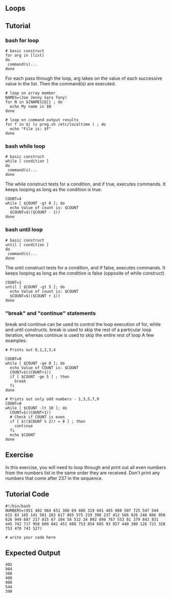 Loops
-----

Tutorial
--------
### bash for loop

	# basic construct
	for arg in [list]
	do
	 command(s)...
	done 

For each pass through the loop, arg takes on the value of each successive value in the list. Then the command(s) are executed.

	# loop on array member
	NAMES=(Joe Jenny Sara Tony)
	for N in ${NAMES[@]} ; do
	  echo My name is $N
	done

	# loop on command output results
	for f in $( ls prog.sh /etc/localtime ) ; do
	  echo "File is: $f"
	done

### bash while loop

	# basic construct
	while [ condition ]
	do
	 command(s)...
	done 

The while construct tests for a condition, and if true, executes commands. It keeps looping as long as the condition is true.

	COUNT=4
	while [ $COUNT -gt 0 ]; do
	  echo Value of count is: $COUNT
	  $COUNT=$(($COUNT - 1))
	done 

### bash until loop

	# basic construct
	until [ condition ]
	do
	 command(s)...
	done 

The until construct tests for a condition, and if false, executes commands. It keeps looping as long as the condition is false (opposite of while construct)

	COUNT=1
	until [ $COUNT -gt 5 ]; do
	  echo Value of count is: $COUNT
	  $COUNT=$(($COUNT + 1))
	done

### "break" and "continue" statements

break and continue can be used to control the loop execution of for, while and until constructs. break is used to skip the rest of a particular loop iteration, whereas continue is used to skip the entire rest of loop A few examples:

	# Prints out 0,1,2,3,4

	COUNT=0
	while [ $COUNT -ge 0 ]; do
	  echo Value of COUNT is: $COUNT
	  COUNT=$((COUNT+1))
	  if [ $COUNT -ge 5 ] ; then
	    break
	  fi
	done 

	# Prints out only odd numbers - 1,3,5,7,9
	COUNT=0
	while [ $COUNT -lt 10 ]; do
	  COUNT=$((COUNT+1))
	  # Check if COUNT is even
	  if [ $(($COUNT % 2)) = 0 ] ; then
	    continue
	  fi
	  echo $COUNT
	done 

Exercise
--------
In this exercise, you will need to loop through and print out all even numbers from the numbers list in the same order they are received. Don't print any numbers that come after 237 in the sequence.

Tutorial Code
-------------
	#!/bin/bash
	NUMBERS=(951 402 984 651 360 69 408 319 601 485 980 507 725 547 544 615 83 165 141 501 263 617 865 575 219 390 237 412 566 826 248 866 950 626 949 687 217 815 67 104 58 512 24 892 894 767 553 81 379 843 831 445 742 717 958 609 842 451 688 753 854 685 93 857 440 380 126 721 328 753 470 743 527)

	# write your code here

Expected Output
---------------
	402
	984
	360
	408
	980
	544
	390
